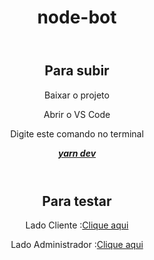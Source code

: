 <!DOCTYPE html>
<html lang="pt-br>

<head>

<meta charset="UTF-8">
<!--<title>NLW-5 node bot</title>-->

</head>

</head>
<body>
<header><h1> node-bot<h1></header>
<header>
<h2>Para subir</h2>
<p>Baixar o projeto </p>
<p>Abrir o VS Code</p>
<p>Digite este comando no terminal</p>
<u>
<b>
<i>
yarn dev
</i>
</b>
</u>
<!--<from action=""  method="">
<input type="text"  name="yarn dev"  value=""   placeholder=" yarn dev"/> 
</from>-->
</header>
<header>
<p><h2>Para testar</h2></p>
<p>Lado Cliente  :<a href="http://localhost:3333/pages/client">Clique aqui</a></p>
<p>Lado Administrador  :<a href="http://localhost:3333/pages/admin">Clique aqui</a></p>
</header>
</body>
</html>